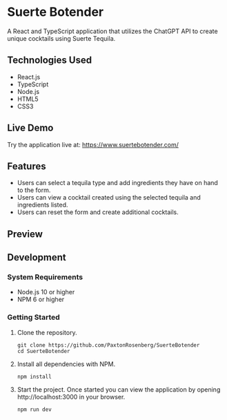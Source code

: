 # Suerte Botender

A React and TypeScript application that utilizes the ChatGPT API to create unique cocktails using Suerte Tequila.

## Technologies Used

- React.js
- TypeScript
- Node.js
- HTML5
- CSS3

## Live Demo

Try the application live at: https://www.suertebotender.com/

## Features

- Users can select a tequila type and add ingredients they have on hand to the form.
- Users can view a cocktail created using the selected tequila and ingredients listed.
- Users can reset the form and create additional cocktails.

## Preview


## Development

### System Requirements

- Node.js 10 or higher
- NPM 6 or higher

### Getting Started

1. Clone the repository.

    ```shell
    git clone https://github.com/PaxtonRosenberg/SuerteBotender
    cd SuerteBotender
    ```

1. Install all dependencies with NPM.

    ```shell
    npm install
    ```

1. Start the project. Once started you can view the application by opening http://localhost:3000 in your browser.

    ```shell
    npm run dev
    ```

